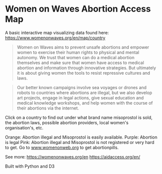 # Women on Waves Abortion Access Map

A basic interactive map visualizing data found here: https://www.womenonwaves.org/en/map/country

> Women on Waves aims to prevent unsafe abortions and empower women to exercise their human rights to physical and mental autonomy. We trust that women can do a medical abortion themselves and make sure that women have access to medical abortion and information through innovative strategies. But ultimately it is about giving women the tools to resist repressive cultures and laws.

> Our better known campaigns involve sea voyages or drones and robots to countries where abortions are illegal, but we also develop art projects, engage in legal actions, give sexual education and medical knowledge workshops, and help women with the course of their abortions via the internet.

Click on a country to find out under what brand name misoprostol is sold, the abortion laws, possible abortion providers, local women's organisation's, etc.

Orange: Abortion illegal and Misoprostol is easily available.
Purple: Abortion is legal
Pink: Abortion illegal and Misoprostol is not registered or very hard to get. Go to www.womenonweb.org to get abortionpills.

See more:
https://womenonwaves.org/en
https://aidaccess.org/en/

Built with Python and D3
